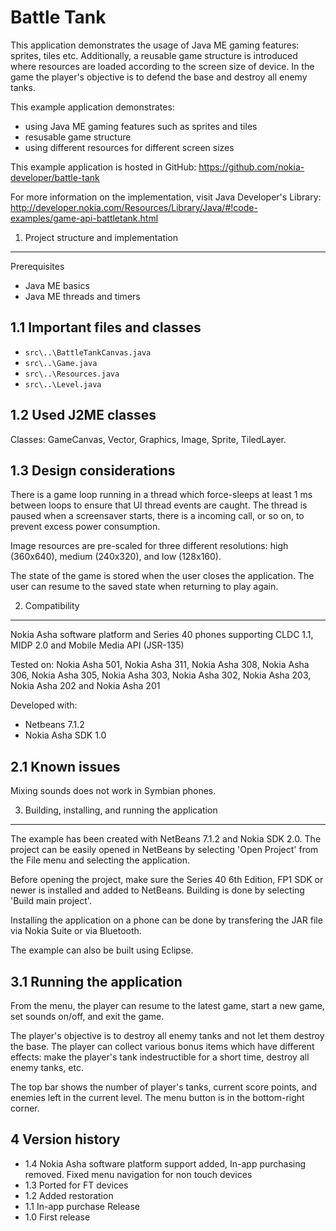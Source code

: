Battle Tank 
===========

This application demonstrates the usage of Java ME gaming features: sprites, tiles 
etc. Additionally, a reusable game structure is introduced where resources are
loaded according to the screen size of device. In the game the player's objective
is to defend the base and destroy all enemy tanks.

This example application demonstrates:
* using Java ME gaming features such as sprites and tiles
* resusable game structure
* using different resources for different screen sizes

This example application is hosted in GitHub:
https://github.com/nokia-developer/battle-tank

For more information on the implementation, visit Java Developer's Library:
http://developer.nokia.com/Resources/Library/Java/#!code-examples/game-api-battletank.html


1. Project structure and implementation
-------------------------------------------------------------------------------
Prerequisites

* Java ME basics
* Java ME threads and timers

1.1 Important files and classes
-------------------------------------------------------------------------------
* `src\..\BattleTankCanvas.java`
* `src\..\Game.java`
* `src\..\Resources.java`
* `src\..\Level.java`

1.2 Used J2ME classes
-------------------------------------------------------------------------------
Classes: GameCanvas, Vector, Graphics, Image, Sprite, TiledLayer.

1.3 Design considerations
-------------------------------------------------------------------------------
There is a game loop running in a thread which force-sleeps at least 1 ms 
between loops to ensure that UI thread events are caught. The thread is paused when a 
screensaver starts, there is a incoming call, or so on, to prevent excess power 
consumption.

Image resources are pre-scaled for three different resolutions: high
(360x640), medium (240x320), and low (128x160).

The state of the game is stored when the user closes the application. The user 
can resume to the saved state when returning to play again.

2. Compatibility
-------------------------------------------------------------------------------
Nokia Asha software platform and Series 40 phones supporting CLDC 1.1, MIDP 2.0
and Mobile Media API (JSR-135)

Tested on:
Nokia Asha 501, Nokia Asha 311, Nokia Asha 308, Nokia Asha 306, Nokia Asha 305,
Nokia Asha 303, Nokia Asha 302, Nokia Asha 203, Nokia Asha 202
and Nokia Asha 201

Developed with:
* Netbeans 7.1.2
* Nokia Asha SDK 1.0

2.1 Known issues
----------------
Mixing sounds does not work in Symbian phones.

3. Building, installing, and running the application
-------------------------------------------------------------------------------
The example has been created with NetBeans 7.1.2 and Nokia SDK 2.0.
The project can be easily opened in NetBeans by selecting 'Open Project' 
from the File menu and selecting the application. 

Before opening the project, make sure the Series 40 6th Edition, FP1 SDK or newer is 
installed and added to NetBeans. Building is done by selecting 'Build main 
project'.

Installing the application on a phone can be done by transfering the JAR file 
via Nokia Suite or via Bluetooth.

The example can also be built using Eclipse.

3.1 Running the application
-------------------------------------------------------------------------------
From the menu, the player can resume to the latest game, start a new game,
set sounds on/off, and exit the game.

The player's objective is to destroy all enemy tanks and not let them destroy the
base. The player can collect various bonus items which have different effects: 
make the player's tank indestructible for a short time, destroy all enemy tanks, 
etc.

The top bar shows the number of player's tanks, current score points, and
enemies left in the current level. The menu button is in the bottom-right
corner.

4 Version history
-------------------------------------------------------------------------------

* 1.4 Nokia Asha software platform support added, In-app purchasing removed. 
  Fixed menu navigation for non touch devices
* 1.3 Ported for FT devices
* 1.2 Added restoration
* 1.1 In-app purchase Release
* 1.0 First release